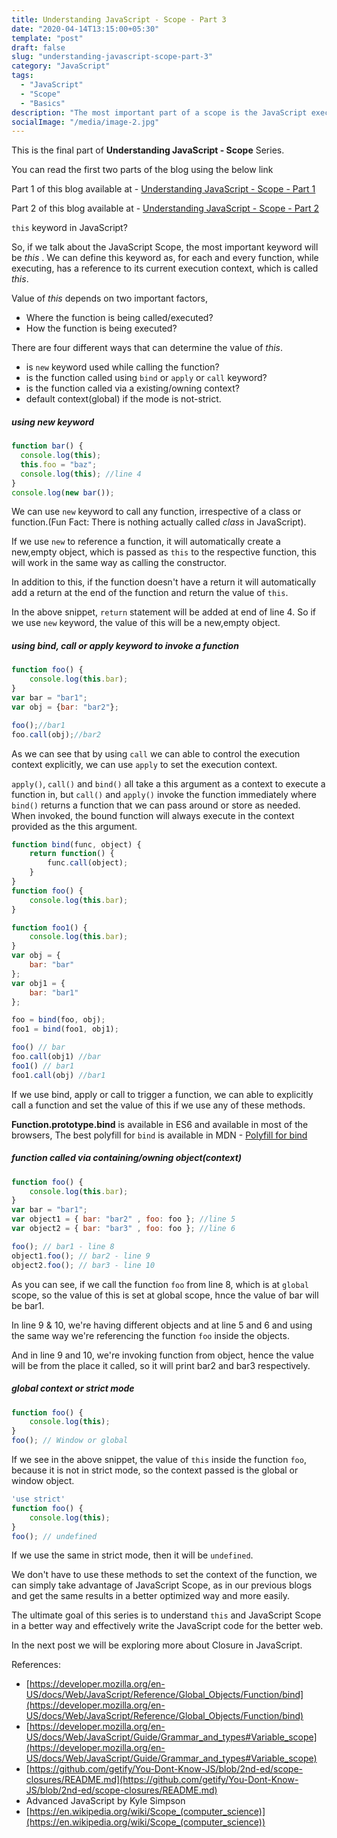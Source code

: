 ```yaml
---
title: Understanding JavaScript - Scope - Part 3
date: "2020-04-14T13:15:00+05:30"
template: "post"
draft: false
slug: "understanding-javascript-scope-part-3"
category: "JavaScript"
tags:
  - "JavaScript"
  - "Scope"
  - "Basics"
description: "The most important part of a scope is the JavaScript execution context. So what is exceution context? Its the context depends on 2 questions, How the function is called? From where the function is called?"
socialImage: "/media/image-2.jpg"
---
```


This is the final part of **Understanding JavaScript - Scope** Series.

You can read the first two parts of the blog using the below link

Part 1 of this blog available at - [Understanding JavaScript - Scope - Part 1](understanding-javascript-scope-part-1)

Part 2 of this blog available at - [Understanding JavaScript - Scope - Part 2](understanding-javascript-scope-part-2)

`this` keyword in JavaScript?

So, if we talk about the JavaScript Scope, the most important keyword will be *this* . We can define this keyword as, for each and every function, while executing, has a reference to its current execution context, which is called *this*.

Value of *this* depends on two important factors, 

* Where the function is being called/executed? 
* How the function is being executed?

There are four different ways that can determine the value of *this*.

* is `new` keyword used while calling the function?
* is the function called using `bind` or `apply` or `call` keyword?
* is the function called via a existing/owning context?
* default context(global) if the mode is not-strict.
##### using *new* keyword

```js
function bar() { 
  console.log(this);
  this.foo = "baz";
  console.log(this); //line 4
}
console.log(new bar());
```
We can use `new` keyword to call any function, irrespective of a class or function.(Fun Fact: There is nothing actually called *class* in JavaScript).

If we use `new` to reference a function, it will automatically create a new,empty object, which is passed as `this` to the respective function, this will work in the same way as calling the constructor. 

In addition to this, if the function doesn't have a return it will automatically add a return at the end of the function and return the value of `this`. 

In the above snippet, `return` statement will be added at end of line 4. So if we use `new` keyword, the value of this will be a new,empty object.


##### using **bind**, **call** or **apply** keyword to invoke a function

```js
function foo() {
    console.log(this.bar);
}
var bar = "bar1";
var obj = {bar: "bar2"};

foo();//bar1
foo.call(obj);//bar2
```

As we can see that by using `call` we can able to control the execution context explicitly, we can use `apply` to set the execution context.


 `apply()`, `call()` and `bind()` all take a this argument as a context to execute a function in, but `call()` and `apply()` invoke the function immediately where `bind()` returns a function that we can pass around or store as needed. When invoked, the bound function will always execute in the context provided as the this argument.


```js
function bind(func, object) {
    return function() {
        func.call(object);
    }
}
function foo() {
    console.log(this.bar);
}

function foo1() {
    console.log(this.bar);
}
var obj = {
    bar: "bar"
};
var obj1 = {
    bar: "bar1"
};

foo = bind(foo, obj);
foo1 = bind(foo1, obj1);

foo() // bar
foo.call(obj1) //bar
foo1() // bar1
foo1.call(obj) //bar1
```
If we use bind, apply or call to trigger a function, we can able to explicitly call a function and set the value of this if we use any of these methods.

**Function.prototype.bind** is available in ES6 and available in most of the browsers, The best polyfill for `bind` is available in MDN - [Polyfill for bind](https://developer.mozilla.org/en-US/docs/Web/JavaScript/Reference/Global_Objects/Function/bind#Polyfill)

##### function called via containing/owning object(context)

```js
function foo() {
    console.log(this.bar);
}
var bar = "bar1";
var object1 = { bar: "bar2" , foo: foo }; //line 5
var object2 = { bar: "bar3" , foo: foo }; //line 6

foo(); // bar1 - line 8
object1.foo(); // bar2 - line 9
object2.foo(); // bar3 - line 10
```
As you can see, if we call the function `foo` from line 8, which is at `global` scope, so the value of this is set at global scope, hnce the value of bar will be bar1.

In line 9 & 10, we're having different objects and at line 5 and 6 and using the same way we're referencing the function `foo` inside the objects.

And in line 9 and 10, we're invoking function from object, hence the value will be from the place it called, so it will print bar2 and bar3 respectively.

##### global context or strict mode
```js
function foo() {
    console.log(this);
}
foo(); // Window or global
```
If we see in the above snippet, the value of `this` inside the function `foo`, because it is not in strict mode, so the context passed is the global or window object.
```js
'use strict'
function foo() {
    console.log(this);
}
foo(); // undefined
```
If we use the same in strict mode, then it will be `undefined`. 

We don't have to use these methods to set the context of the function, we can simply take advantage of JavaScript Scope, as in our previous blogs and get the same results in a better optimized way and more easily.

The ultimate goal of this series is to understand `this` and JavaScript Scope in a better way and effectively write the JavaScript code for the better web.

In the next post we will be exploring more about Closure in JavaScript.


References:

* [https://developer.mozilla.org/en-US/docs/Web/JavaScript/Reference/Global_Objects/Function/bind](https://developer.mozilla.org/en-US/docs/Web/JavaScript/Reference/Global_Objects/Function/bind)
* [https://developer.mozilla.org/en-US/docs/Web/JavaScript/Guide/Grammar_and_types#Variable_scope](https://developer.mozilla.org/en-US/docs/Web/JavaScript/Guide/Grammar_and_types#Variable_scope)
* [https://github.com/getify/You-Dont-Know-JS/blob/2nd-ed/scope-closures/README.md](https://github.com/getify/You-Dont-Know-JS/blob/2nd-ed/scope-closures/README.md)
* Advanced JavaScript by Kyle Simpson
* [https://en.wikipedia.org/wiki/Scope_(computer_science)](https://en.wikipedia.org/wiki/Scope_(computer_science))